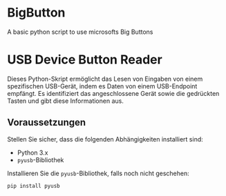 # BigButton
A basic python script to use microsofts Big Buttons


# USB Device Button Reader

Dieses Python-Skript ermöglicht das Lesen von Eingaben von einem spezifischen USB-Gerät, indem es Daten von einem USB-Endpoint empfängt. Es identifiziert das angeschlossene Gerät sowie die gedrückten Tasten und gibt diese Informationen aus.

## Voraussetzungen

Stellen Sie sicher, dass die folgenden Abhängigkeiten installiert sind:

- Python 3.x
- `pyusb`-Bibliothek

Installieren Sie die `pyusb`-Bibliothek, falls noch nicht geschehen:

```bash
pip install pyusb
